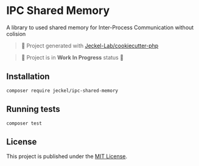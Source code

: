 # IPC Shared Memory

A library to used shared memory for Inter-Process Communication without colision

<!--
[![Current version](https://img.shields.io/packagist/v/jeckel/ipc-shared-memory.svg?logo=composer)](https://packagist.org/packages/jeckel/ipc-shared-memory)
[![Packagist PHP Version Support](https://img.shields.io/packagist/php-v/jeckel/ipc-shared-memory)](https://packagist.org/packages/jeckel/ipc-shared-memory)
[![Monthly Downloads](https://img.shields.io/packagist/dm/jeckel/ipc-shared-memory.svg)](https://packagist.org/packages/jeckel/ipc-shared-memory/stats)
[![Total Downloads](https://img.shields.io/packagist/dt/jeckel/ipc-shared-memory.svg)](https://packagist.org/packages/jeckel/ipc-shared-memory/stats)
[![Tests](https://github.com/jeckel/ipc-shared-memory/actions/workflows/tests.yml/badge.svg)](https://github.com/jeckel/ipc-shared-memory/actions/workflows/tests.yml)
-->

> 🚀 Project generated with [Jeckel-Lab/cookiecutter-php](https://github.com/Jeckel-Lab/cookiecutter-php)

> 🚧 Project is in **Work In Progress** status 🚧

## Installation

```shell
composer require jeckel/ipc-shared-memory
```

## Running tests

```shell
composer test
```

## License

This project is published under the [MIT License](LICENSE).
